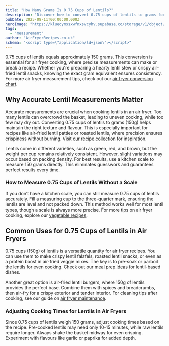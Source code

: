 ```yaml
---
title: "How Many Grams Is 0.75 Cups of Lentils?"
description: "Discover how to convert 0.75 cups of lentils to grams for perfect air fryer recipes every time. Get accurate measurements now!"
pubDate: 2025-08-11T00:00:00.000Z
heroImage: "https://klueoymssxwfnxsvcyhv.supabase.co/storage/v1/object/public/md/how-many-grams-is-0-75-cups-of-lentils-c78fc4a5.webp"
tags:
  - "measurement"
author: "AirFryerRecipes.co.uk"
schema: "<script type=\"application/ld+json\"></script>"
---
```


<p>0.75 cups of lentils equals approximately 150 grams. This conversion is essential for air fryer cooking, where precise measurements can make or break a recipe. Whether you're preparing a hearty lentil stew or crispy air-fried lentil snacks, knowing the exact gram equivalent ensures consistency. For more air fryer measurement tips, check out our <a href=https://www.airfryerrecipe.co.uk/air-fryer-conversion-chart>air fryer conversion chart</a>.</p>

<h2>Why Accurate Lentil Measurements Matter</h2>  
<p>Accurate measurements are crucial when cooking lentils in an air fryer. Too many lentils can overcrowd the basket, leading to uneven cooking, while too few may dry out. Converting 0.75 cups of lentils to grams (150g) helps maintain the right texture and flavour. This is especially important for recipes like air-fried lentil patties or roasted lentils, where precision ensures crispiness without burning. Visit <a href=https://www.airfryerrecipe.co.uk/recipes>our recipe collection</a> for inspiration.</p>  

<p>Lentils come in different varieties, such as green, red, and brown, but the weight per cup remains relatively consistent. However, slight variations may occur based on packing density. For best results, use a kitchen scale to measure 150 grams directly. This eliminates guesswork and guarantees perfect results every time.</p>  

<h3>How to Measure 0.75 Cups of Lentils Without a Scale</h3>  
<p>If you don’t have a kitchen scale, you can still measure 0.75 cups of lentils accurately. Fill a measuring cup to the three-quarter mark, ensuring the lentils are level and not packed down. This method works well for most lentil types, though a scale is always more precise. For more tips on air fryer cooking, explore our <a href=https://www.airfryerrecipe.co.uk/recipe-category/vegetables>vegetable recipes</a>.</p>  

<h2>Common Uses for 0.75 Cups of Lentils in Air Fryers</h2>  
<p>0.75 cups (150g) of lentils is a versatile quantity for air fryer recipes. You can use them to make crispy lentil falafels, roasted lentil snacks, or even as a protein boost in air-fried veggie mixes. The key is to pre-soak or parboil the lentils for even cooking. Check out our <a href=https://www.airfryerrecipe.co.uk/recipe-category/meal-prep>meal prep ideas</a> for lentil-based dishes.</p>  

<p>Another great option is air-fried lentil burgers, where 150g of lentils provides the perfect base. Combine them with spices and breadcrumbs, then air-fry for a crispy exterior and tender interior. For cleaning tips after cooking, see our guide on <a href=https://www.airfryerrecipe.co.uk/air-fryer-cleaner>air fryer maintenance</a>.</p>  

<h3>Adjusting Cooking Times for Lentils in Air Fryers</h3>  
<p>Since 0.75 cups of lentils weigh 150 grams, adjust cooking times based on the recipe. Pre-cooked lentils may need only 10-15 minutes, while raw lentils require longer. Always shake the basket midway for even crisping. Experiment with flavours like garlic or paprika for added depth.</p>